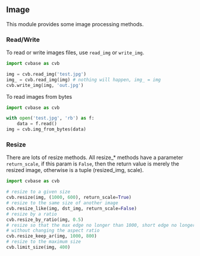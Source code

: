 ## Image

This module provides some image processing methods.

### Read/Write
To read or write images files, use `read_img` or `write_img`.
```python
import cvbase as cvb

img = cvb.read_img('test.jpg')
img_ = cvb.read_img(img) # nothing will happen, img_ = img
cvb.write_img(img, 'out.jpg')
```

To read images from bytes
```python
import cvbase as cvb

with open('test.jpg', 'rb') as f:
    data = f.read()
img = cvb.img_from_bytes(data)
```

### Resize
There are lots of resize methods. All resize_* methods have a parameter `return_scale`,
if this param is `False`, then the return value is merely the resized image, otherwise
is a tuple (resized_img, scale).
```python
import cvbase as cvb

# resize to a given size
cvb.resize(img, (1000, 600), return_scale=True)
# resize to the same size of another image
cvb.resize_like(img, dst_img, return_scale=False)
# resize by a ratio
cvb.resize_by_ratio(img, 0.5)
# resize so that the max edge no longer than 1000, short edge no longer than 800
# without changing the aspect ratio
cvb.resize_keep_ar(img, 1000, 800)
# resize to the maximum size
cvb.limit_size(img, 400)
```